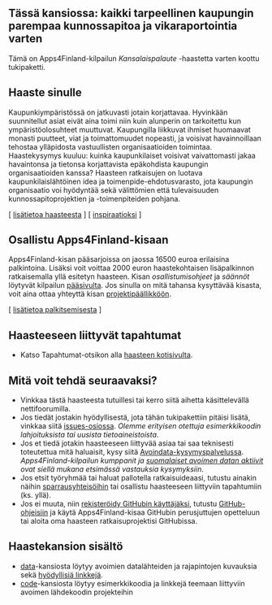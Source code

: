 ## Tässä kansiossa: kaikki tarpeellinen kaupungin parempaa kunnossapitoa ja vikaraportointia varten

Tämä on Apps4Finland-kilpailun _Kansalaispalaute_ -haastetta varten koottu tukipaketti. 

## Haaste sinulle

Kaupunkiympäristössä on jatkuvasti jotain korjattavaa. Hyvinkään suunnitellut asiat eivät aina toimi niin kuin
alunperin on tarkoitettu kun ympäristöolosuhteet muuttuvat. Kaupungilla liikkuvat ihmiset huomaavat monasti puutteet,
viat ja toimattomuudet nopeasti, ja voisivat havainnoillaan tehostaa ylläpidosta vastuullisten organisaatioiden
toimintaa. Haastekysymys kuuluu: kuinka kaupunkilaiset voisivat vaivattomasti jakaa havaintonsa ja tietonsa
korjattavista epäkohdista kaupungin organisaatioiden kanssa? Haasteen ratkaisujen on luotava kaupunkilaislähtöinen
idea ja toimenpide-ehdotusvarasto, jota kaupungin organisaatio voi hyödyntää sekä välittömien että tulevaisuuden
kunnossapitoprojektien ja -toimenpiteiden pohjana.

[ [lisätietoa haasteesta](taustatietoa.md) ] [ [inspiraatioksi](inspiraatioksi.md) ]

## Osallistu Apps4Finland-kisaan

Apps4Finland-kisan pääsarjoissa on jaossa 16500 euroa erilaisina palkintoina.
Lisäksi voit voittaa 2000 euron haastekohtaisen lisäpalkinnon ratkaisemalla yllä esitetyn haasteen.
Kisan _osallistumisohjeet_ ja _säännöt_ löytyvät kilpailun [pääsivulta](http://apps4finland.fi). Jos sinulla on mitä tahansa kysyttävää
kisasta, voit aina ottaa yhteyttä kisan [projektipäällikköön](http://www.apps4finland.fi/yhteystiedot/).

[ [lisätietoa palkitsemisesta](palkitsemisesta.md) ]

## Haasteeseen liittyvät tapahtumat

* Katso Tapahtumat-otsikon alla [haasteen kotisivulta](http://www.apps4finland.fi/haaste/kansalaispalaute/).

## Mitä voit tehdä seuraavaksi?

- Vinkkaa tästä haasteesta tutuillesi tai kerro siitä aihetta käsittelevällä nettifoorumilla.
- Jos tiedät jostakin hyödyllisestä, jota tähän tukipakettiin pitäisi lisätä, vinkkaa siitä [issues-osiossa](https://github.com/apps4finland/haaste-kaupungin-viat/issues?state=open). _Olemme erityisen otettuja esimerkkikoodin lahjoituksista tai uusista tietoaineistoista_.
- Jos et tiedä jotakin haasteeseen liittyvää asiaa tai saa teknisesti toteutettua mitä haluaisit, kysy siitä [Avoindata-kysymyspalvelussa](http://avoindata.net/). _Apps4Finland-kilpailun kumppanit ja [suomalaiset avoimen datan aktiivit](https://www.facebook.com/groups/fi.okfn/) ovat siellä mukana etsimässä vastauksia kysymyksiin_.
- Jos etsit työryhmää tai haluat pallotella ratkaisuideaasi, tutustu ainakin näihin [sparrausyhteisöihin](https://github.com/apps4finland/haaste-kaupungin-viat/blob/master/data/linkkeja.md) tai osallistu haasteeseen liittyviin tapahtumiin (ks. yllä).
- Jos ei muuta, niin [rekisteröidy GitHubin käyttäjäksi](https://github.com/signup), tutustu [GitHub-ohjeisiin](http://sixrevisions.com/resources/git-tutorials-beginners/) ja käytä Apps4Finland-kisaa GitHubin perusjuttujen opetteluun
tai aloita oma haasteen ratkaisuprojektisi GitHubissa.

## Haastekansion sisältö
- [data](https://github.com/apps4finland/haaste-kaupungin-viat/tree/master/data)-kansiosta löytyy avoimien datalähteiden ja rajapintojen kuvauksia sekä [hyödyllisiä linkkejä](https://github.com/apps4finland/haaste-kaupungin-viat/blob/master/data/linkkeja.md).
- [code](https://github.com/apps4finland/haaste-kaupungin-viat/tree/master/code)-kansiosta löytyy esimerkkikoodia ja linkkejä teemaan liittyviin avoimen lähdekoodin projekteihin

